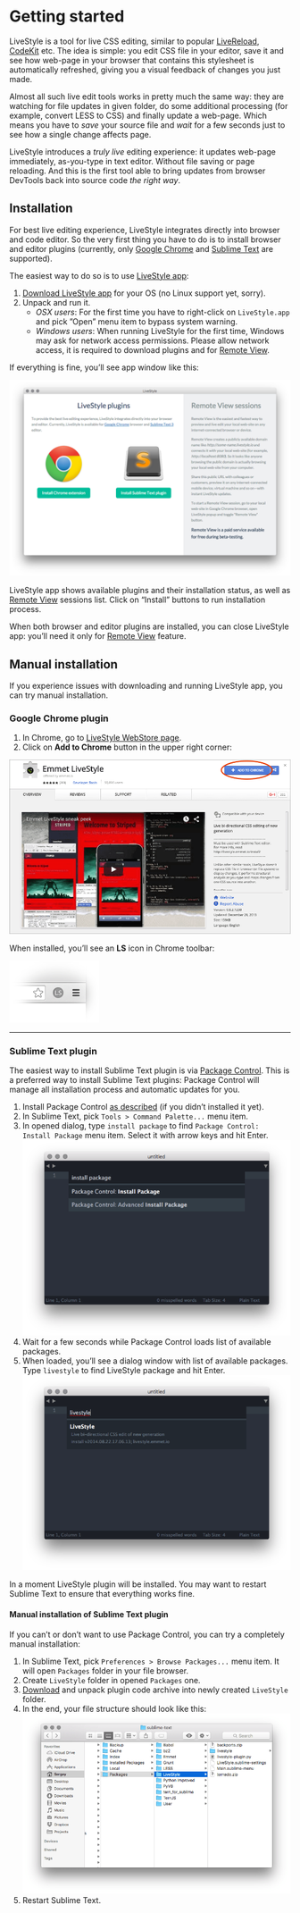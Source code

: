 # Getting started

LiveStyle is a tool for live CSS editing, similar to popular [LiveReload](http://livereload.com), [CodeKit](https://incident57.com/codekit/) etc. The idea is simple: you edit CSS file in your editor, save it and see how web-page in your browser that contains this stylesheet is automatically refreshed, giving you a visual feedback of changes you just made.

Almost all such live edit tools works in pretty much the same way: they are watching for file updates in given folder, do some additional processing (for example, convert LESS to CSS) and finally update a web-page. Which means you have to *save* your source file and *wait* for a few seconds just to see how a single change affects page.

LiveStyle introduces a *truly live* editing experience: it updates web-page immediately, as-you-type in text editor. Without file saving or page reloading. And this is the first tool able to bring updates from browser DevTools back into source code *the right way*.

## Installation

For best live editing experience, LiveStyle integrates directly into browser and code editor. So the very first thing you have to do is to install browser and editor plugins (currently, only [Google Chrome](https://www.google.com/chrome/) and [Sublime Text](http://www.sublimetext.com/) are supported).

The easiest way to do so is to use [LiveStyle app](/#download):

1. [Download LiveStyle app](/#download) for your OS (no Linux support yet, sorry).
2. Unpack and run it.
	* *OSX users*: For the first time you have to right-click on `LiveStyle.app` and pick ”Open” menu item to bypass system warning.
	* *Windows users*: When running LiveStyle for the first time, Windows may ask for network access permissions. Please allow network access, it is required to download plugins and for [Remote View](/docs/remote-view/).

If everything is fine, you’ll see app window like this:

![LiveStyle app](img/ls-app.png)

LiveStyle app shows available plugins and their installation status, as well as [Remote View](/docs/remote-view/) sessions list. Click on “Install” buttons to run installation process.

When both browser and editor plugins are installed, you can close LiveStyle app: you’ll need it only for [Remote View](/docs/remote-view/) feature.

## Manual installation

If you experience issues with downloading and running LiveStyle app, you can try manual installation.

### Google Chrome plugin

1. In Chrome, go to [LiveStyle WebStore page](https://chrome.google.com/webstore/detail/emmet-livestyle/diebikgmpmeppiilkaijjbdgciafajmg).
2. Click on **Add to Chrome** button in the upper right corner:

![image](img/chrome.png)

When installed, you’ll see an **LS** icon in Chrome toolbar:

![image](img/chrome-ls.png)

---

### Sublime Text plugin

The easiest way to install Sublime Text plugin is via [Package Control](https://packagecontrol.io). This is a preferred way to install Sublime Text plugins: Package Control will manage all installation process and automatic updates for you.

1. Install Package Control [as described](https://packagecontrol.io/installation) (if you didn’t installed it yet).
2. In Sublime Text, pick `Tools > Command Palette...` menu item.
3. In opened dialog, type `install package` to find `Package Control: Install Package` menu item. Select it with arrow keys and hit Enter.
![image](img/st1.png)
4. Wait for a few seconds while Package Control loads list of available packages.
5. When loaded, you’ll see a dialog window with list of available packages. Type `livestyle` to find LiveStyle package and hit Enter.
![image](img/st2.png)

In a moment LiveStyle plugin will be installed. You may want to restart Sublime Text to ensure that everything works fine.

#### Manual installation of Sublime Text plugin

If you can’t or don’t want to use Package Control, you can try a completely manual installation:

1. In Sublime Text, pick `Preferences > Browse Packages...` menu item. It will open `Packages` folder in your file browser.
2. Create `LiveStyle` folder in opened `Packages` one.
3. [Download](https://github.com/livestyle/sublime-text/archive/master.zip) and unpack plugin code archive into newly created `LiveStyle` folder.
4. In the end, your file structure should look like this:
![image](img/st3.png)
5. Restart Sublime Text.
